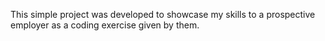 This simple project was developed to showcase my skills to a prospective employer as a coding exercise given by them.
